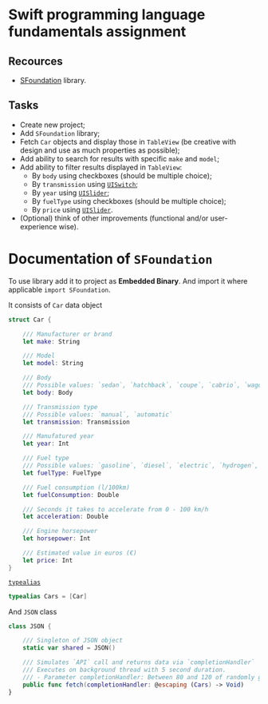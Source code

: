 # Swift programming language fundamentals assignment

## Recources
- [SFoundation](https://trello-attachments.s3.amazonaws.com/5cacdd2a6b0bdc3698b3b195/5cc8afe2e2cff90b3a73deb4/2f6907d42a5a963443c87d441da487bb/library.zip) library.

## Tasks
- Create new project;
- Add `SFoundation` library;
- Fetch `Car` objects and display those in `TableView` (be creative with design and use as much properties as possible);
- Add ability to search for results with specific `make` and `model`;
- Add ability to filter results displayed in `TableView`:
    - By `body` using checkboxes (should be multiple choice);
    - By `transmission` using [`UISwitch`](https://developer.apple.com/documentation/uikit/uiswitch);
    - By `year` using [`UISlider`](https://developer.apple.com/documentation/uikit/uislider);
    - By `fuelType` using checkboxes (should be multiple choice);
    - By `price` using [`UISlider`](https://developer.apple.com/documentation/uikit/uislider).
- (Optional) think of other improvements (functional and/or user-experience wise).

# Documentation of `SFoundation`

To use library add it to project as **Embedded Binary**. And import it where applicable `import SFoundation`.

It consists of `Car` data object

```swift
struct Car {

    /// Manufacturer or brand
    let make: String

    /// Model
    let model: String

    /// Body
    /// Possible values: `sedan`, `hatchback`, `coupe`, `cabrio`, `wagon`, `crossover`, `minivan`
    let body: Body

    /// Transmission type
    /// Possible values: `manual`, `automatic`
    let transmission: Transmission

    /// Manufatured year
    let year: Int

    /// Fuel type
    /// Possible values: `gasoline`, `diesel`, `electric`, `hydrogen`, `solar`, `vegetableOil`
    let fuelType: FuelType

    /// Fuel consumption (l/100km)
    let fuelConsumption: Double

    /// Seconds it takes to accelerate from 0 - 100 km/h
    let acceleration: Double

    /// Engine horsepower
    let horsepower: Int

    /// Estimated value in euros (€)
    let price: Int
}
```

[`typealias`](https://medium.com/pretty-swifty/swift-101-typealias-9d6a794bc59f)

```swift
typealias Cars = [Car]
```

And `JSON` class

```swift
class JSON {

    /// Singleton of JSON object
    static var shared = JSON()

    /// Simulates `API` call and returns data via `completionHandler`
    /// Executes on background thread with 5 second duration.
    /// - Parameter completionHandler: Between 80 and 120 of randomly generated `Car` objects
    public func fetch(completionHandler: @escaping (Cars) -> Void)
}
```
